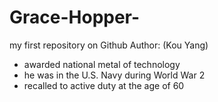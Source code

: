 # Grace-Hopper-
my first repository on Github
Author: (Kou Yang)
- awarded national metal of technology
- he was in the U.S. Navy during World War 2
- recalled to active duty at the age of 60

